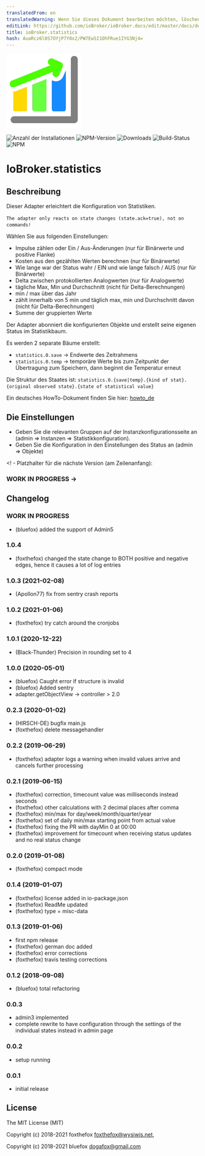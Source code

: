 ```yaml
---
translatedFrom: en
translatedWarning: Wenn Sie dieses Dokument bearbeiten möchten, löschen Sie bitte das Feld "translationsFrom". Andernfalls wird dieses Dokument automatisch erneut übersetzt
editLink: https://github.com/ioBroker/ioBroker.docs/edit/master/docs/de/adapterref/iobroker.statistics/README.md
title: ioBroker.statistics
hash: AuaRcz6l0S7OYjP7Y0x2/PW7EwSI1OhFRue1IYG3Nj4=
---
```

![Logo](../../../en/adapterref/iobroker.statistics/admin/statistics.png)

![Anzahl der Installationen](http://iobroker.live/badges/statistics-stable.svg)
![NPM-Version](http://img.shields.io/npm/v/iobroker.statistics.svg)
![Downloads](https://img.shields.io/npm/dm/iobroker.statistics.svg)
![Build-Status](https://travis-ci.org/iobroker-community-adapters/ioBroker.statistics.svg?branch=master)
![NPM](https://nodei.co/npm/iobroker.statistics.png?downloads=true)

# IoBroker.statistics
## Beschreibung
Dieser Adapter erleichtert die Konfiguration von Statistiken.

`The adapter only reacts on state changes (state.ack=true), not on commands!`

Wählen Sie aus folgenden Einstellungen:

* Impulse zählen oder Ein / Aus-Änderungen (nur für Binärwerte und positive Flanke)
* Kosten aus den gezählten Werten berechnen (nur für Binärwerte)
* Wie lange war der Status wahr / EIN und wie lange falsch / AUS (nur für Binärwerte)
* Delta zwischen protokollierten Analogwerten (nur für Analogwerte)
* tägliche Max, Min und Durchschnitt (nicht für Delta-Berechnungen)
* min / max über das Jahr
* zählt innerhalb von 5 min und täglich max, min und Durchschnitt davon (nicht für Delta-Berechnungen)
* Summe der gruppierten Werte

Der Adapter abonniert die konfigurierten Objekte und erstellt seine eigenen Status im Statistikbaum.

Es werden 2 separate Bäume erstellt:

* `statistics.0.save` -> Endwerte des Zeitrahmens
* `statistics.0.temp` -> temporäre Werte bis zum Zeitpunkt der Übertragung zum Speichern, dann beginnt die Temperatur erneut

Die Struktur des Staates ist: `statistics.0.{save|temp}.{kind of stat}.{original observed state}.{state of statistical value}`

Ein deutsches HowTo-Dokument finden Sie hier: [howto_de](./doc/howto_de.md)

## Die Einstellungen
* Geben Sie die relevanten Gruppen auf der Instanzkonfigurationsseite an (admin => Instanzen => Statistikkonfiguration).
* Geben Sie die Konfiguration in den Einstellungen des Status an (admin => Objekte)

<! - Platzhalter für die nächste Version (am Zeilenanfang):

### __WORK IN PROGRESS__ ->

## Changelog
### __WORK IN PROGRESS__
* (bluefox) added the support of Admin5 

### 1.0.4
* (foxthefox) changed the state change to BOTH positive and negative edges, hence it causes a lot of log entries

### 1.0.3 (2021-02-08)
* (Apollon77) fix from sentry crash reports

### 1.0.2 (2021-01-06)
* (foxthefox) try catch around the cronjobs

### 1.0.1 (2020-12-22)
* (Black-Thunder) Precision in rounding set to 4

### 1.0.0 (2020-05-01)
* (bluefox) Caught error if structure is invalid
* (bluefox) Added sentry
* adapter.getObjectView -> controller > 2.0

### 0.2.3 (2020-01-02)
* (HIRSCH-DE) bugfix main.js
* (foxthefox) delete messagehandler

### 0.2.2 (2019-06-29)
* (foxthefox) adapter logs a warning when invalid values arrive and cancels further processing

### 0.2.1 (2019-06-15)
* (foxthefox) correction, timecount value was milliseconds instead seconds
* (foxthefox) other calculations with 2 decimal places after comma
* (foxthefox) min/max for day/week/month/quarter/year
* (foxthefox) set of daily min/max starting point from actual value
* (foxthefox) fixing the PR with dayMin 0 at 00:00
* (foxthefox) improvement for timecount when receiving status updates and no real status change

### 0.2.0 (2019-01-08)
* (foxthefox) compact mode

### 0.1.4 (2019-01-07)
* (foxthefox) license added in io-package.json
* (foxthefox) ReadMe updated
* (foxthefox) type = misc-data

### 0.1.3 (2019-01-06)
* first npm release
* (foxthefox) german doc added
* (foxthefox) error corrections
* (foxthefox) travis testing corrections

### 0.1.2 (2018-09-08)
* (bluefox) total refactoring

### 0.0.3
* admin3 implemented
* complete rewrite to have configuration through the settings of the individual states instead in admin page

### 0.0.2
* setup running

### 0.0.1
* initial release

## License

The MIT License (MIT)

Copyright (c) 2018-2021 foxthefox <foxthefox@wysiwis.net>,

Copyright (c) 2018-2021 bluefox <dogafox@gmail.com>